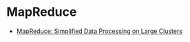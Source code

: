 # MapReduce

- [MapReduce: Simplified Data Processing on Large Clusters](https://github.com/Uyouii/Reading/blob/master/%E5%88%86%E5%B8%83%E5%BC%8F%E7%B3%BB%E7%BB%9F/MapReduce/MapReduce%3A%20Simplified%20Data%20Processing%20on%20Large%20Clusters.md)
